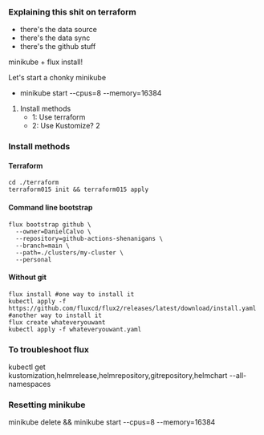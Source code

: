 
### Explaining this shit on terraform
- there's the data source
- there's the data sync
- there's the github stuff

minikube + flux install!

Let's start a chonky minikube
- minikube start --cpus=8 --memory=16384

1. Install methods
    - 1: Use terraform
    - 2: Use Kustomize? 
2

### Install methods

#### Terraform
```shell
cd ./terraform
terraform015 init && terraform015 apply
```

#### Command line bootstrap
```shell
flux bootstrap github \
  --owner=DanielCalvo \
  --repository=github-actions-shenanigans \
  --branch=main \
  --path=./clusters/my-cluster \
  --personal
```

#### Without git
```shell
flux install #one way to install it
kubectl apply -f https://github.com/fluxcd/flux2/releases/latest/download/install.yaml #another way to install it
flux create whateveryouwant
kubectl apply -f whateveryouwant.yaml
```

### To troubleshoot flux
kubectl get kustomization,helmrelease,helmrepository,gitrepository,helmchart --all-namespaces

### Resetting minikube
minikube delete && minikube start --cpus=8 --memory=16384